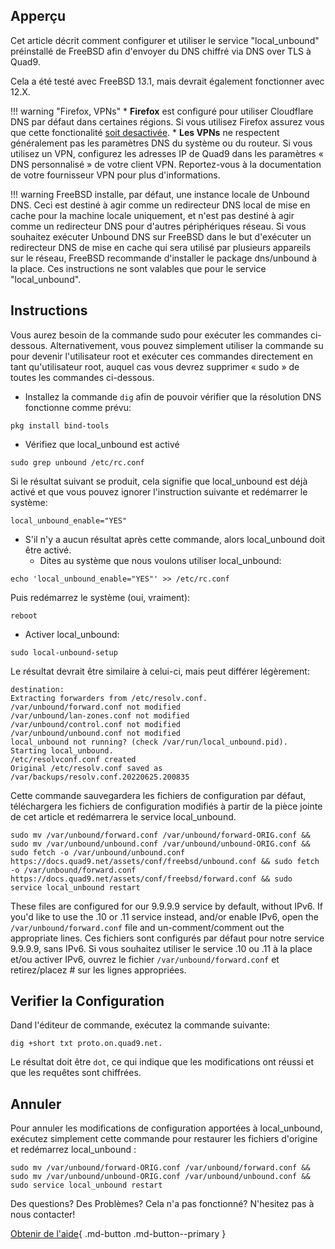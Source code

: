 ## Apperçu

Cet article décrit comment configurer et utiliser le service "local_unbound" préinstallé de FreeBSD afin d'envoyer du DNS chiffré via DNS over TLS à Quad9. 

Cela a été testé avec FreeBSD 13.1, mais devrait également fonctionner avec 12.X.

!!! warning "Firefox, VPNs"
    * **Firefox** est configuré pour utiliser Cloudflare DNS par défaut dans certaines régions. Si vous utilisez Firefox assurez vous que cette fonctionalité [soit desactivée](https://support.mozilla.org/en-US/kb/dns-over-https#w_configure-doh-protection-settings).
    * **Les VPNs** ne respectent généralement pas les paramètres DNS du système ou du routeur. Si vous utilisez un VPN, configurez les adresses IP de Quad9 dans les paramètres « DNS personnalisé » de votre client VPN. Reportez-vous à la documentation de votre fournisseur VPN pour plus d'informations.

!!! warning
    FreeBSD installe, par défaut, une instance locale de Unbound DNS. Ceci est destiné à agir comme un redirecteur DNS local de mise en cache pour la machine locale uniquement, et n'est pas destiné à agir comme un redirecteur DNS pour d'autres périphériques réseau. Si vous souhaitez exécuter Unbound DNS sur FreeBSD dans le but d'exécuter un redirecteur DNS de mise en cache qui sera utilisé par plusieurs appareils sur le réseau, FreeBSD recommande d'installer le package dns/unbound à la place. Ces instructions ne sont valables que pour le service "local_unbound".

## Instructions

Vous aurez besoin de la commande sudo pour exécuter les commandes ci-dessous. Alternativement, vous pouvez simplement utiliser la commande su pour devenir l'utilisateur root et exécuter ces commandes directement en tant qu'utilisateur root, auquel cas vous devrez supprimer « sudo » de toutes les commandes ci-dessous.

* Installez la commande `dig` afin de pouvoir vérifier que la résolution DNS fonctionne comme prévu:

```
pkg install bind-tools
```

* Vérifiez que local_unbound est activé

```
sudo grep unbound /etc/rc.conf
```

Si le résultat suivant se produit, cela signifie que local_unbound est déjà activé et que vous pouvez ignorer l'instruction suivante et redémarrer le système:

```
local_unbound_enable="YES"
```

* S'il n'y a aucun résultat après cette commande, alors local_unbound doit être activé.
    * Dites au système que nous voulons utiliser local_unbound:
```
echo 'local_unbound_enable="YES"' >> /etc/rc.conf
```

Puis redémarrez le système (oui, vraiment):

```
reboot
```

* Activer local_unbound:

```
sudo local-unbound-setup
```

Le résultat devrait être similaire à celui-ci, mais peut différer légèrement:

```
destination: 
Extracting forwarders from /etc/resolv.conf.
/var/unbound/forward.conf not modified
/var/unbound/lan-zones.conf not modified
/var/unbound/control.conf not modified
/var/unbound/unbound.conf not modified
local_unbound not running? (check /var/run/local_unbound.pid).
Starting local_unbound.
/etc/resolvconf.conf created
Original /etc/resolv.conf saved as /var/backups/resolv.conf.20220625.200835
```

Cette commande sauvegardera les fichiers de configuration par défaut, téléchargera les fichiers de configuration modifiés à partir de la pièce jointe de cet article et redémarrera le service local_unbound.

```
sudo mv /var/unbound/forward.conf /var/unbound/forward-ORIG.conf && sudo mv /var/unbound/unbound.conf /var/unbound/unbound-ORIG.conf && sudo fetch -o /var/unbound/unbound.conf https://docs.quad9.net/assets/conf/freebsd/unbound.conf && sudo fetch -o /var/unbound/forward.conf https://docs.quad9.net/assets/conf/freebsd/forward.conf && sudo service local_unbound restart
```

These files are configured for our 9.9.9.9 service by default, without IPv6. If you'd like to use the .10 or .11 service instead, and/or enable IPv6, open the `/var/unbound/forward.conf` file and un-comment/comment out the appropriate lines. Ces fichiers sont configurés par défaut pour notre service 9.9.9.9, sans IPv6. Si vous souhaitez utiliser le service .10 ou .11 à la place et/ou activer IPv6, ouvrez le fichier `/var/unbound/forward.conf` et retirez/placez # sur les lignes appropriées.

## Verifier la Configuration

Dand l'éditeur de commande, exécutez la commande suivante:

```
dig +short txt proto.on.quad9.net.
```

Le résultat doit être `dot`, ce qui indique que les modifications ont réussi et que les requêtes sont chiffrées.

## Annuler

Pour annuler les modifications de configuration apportées à local_unbound, exécutez simplement cette commande pour restaurer les fichiers d'origine et redémarrez local_unbound :

```
sudo mv /var/unbound/forward-ORIG.conf /var/unbound/forward.conf && sudo mv /var/unbound/unbound-ORIG.conf /var/unbound/unbound.conf && sudo service local_unbound restart
```

Des questions? Des Problèmes? Cela n'a pas fonctionné? N'hesitez pas à nous contacter!

[Obtenir de l'aide](https://quad9.net/fr/support/contact){ .md-button .md-button--primary }
